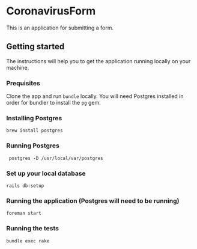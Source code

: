 # CoronavirusForm

This is an application for submitting a form.

## Getting started

The instructions will help you to get the application running
locally on your machine.

### Prequisites

Clone the app and run `bundle` locally.  You will need Postgres installed in order for bundler to install the `pg` gem.

### Installing Postgres

    brew install postgres

### Running Postgres

     postgres -D /usr/local/var/postgres

### Set up your local database

    rails db:setup

### Running the application (Postgres will need to be running)

    foreman start

### Running the tests

    bundle exec rake
